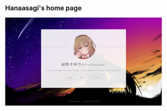 ## Hanaasagi's home page

![screen shot](https://github.com/Hanaasagi/homepage/blob/master/.screenshot/screenshot.jpg)
